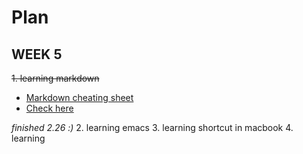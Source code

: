 # Plan
## WEEK 5 
~~1. learning markdown~~
* [Markdown cheating sheet][1]
* [Check here](./markdown/README.MD)

_finished 2.26 :)_
2. learning emacs
3. learning shortcut in macbook
4. learning 

[1]: https://github.com/adam-p/markdown-here/wiki/Markdown-Cheatsheet
